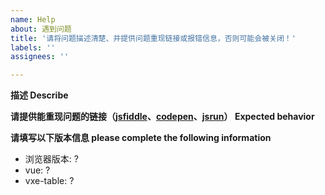 ```yaml
---
name: Help
about: 遇到问题
title: '请将问题描述清楚、并提供问题重现链接或报错信息，否则可能会被关闭！'
labels: ''
assignees: ''

---
```


**描述 Describe**


**请提供能重现问题的链接（[jsfiddle](https://jsfiddle.net/gz3vektc/)、[codepen](https://codepen.io/anon/pen/gJEmRW)、[jsrun](https://jsrun.net/vIyKp/edit)） Expected behavior**


**请填写以下版本信息 please complete the following information**
 - 浏览器版本: ?
 - vue: ?
 - vxe-table: ?
